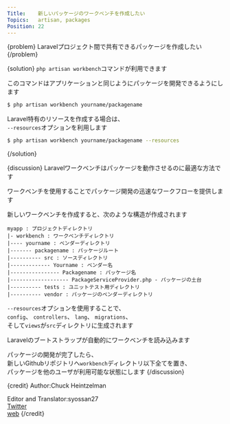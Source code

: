 ```yaml
---
Title:    新しいパッケージのワークベンチを作成したい
Topics:   artisan, packages
Position: 22
---
```


{problem}
Laravelプロジェクト間で共有できるパッケージを作成したい
{/problem}

{solution}
`php artisan workbench`コマンドが利用できます

このコマンドはアプリケーションと同じようにパッケージを開発できるようにします

```bash
$ php artisan workbench yourname/packagename
```

Laravel特有のリソースを作成する場合は、  
`--resources`オプションを利用します

```bash
$ php artisan workbench yourname/packagename --resources
```
{/solution}

{discussion}
Laravelワークベンチはパッケージを動作させるのに最適な方法です

ワークベンチを使用することでパッケージ開発の迅速なワークフローを提供します

新しいワークベンチを作成すると、次のような構造が作成されます

```text
myapp : プロジェクトディレクトリ
|- workbench : ワークベンチディレクトリ
|---- yourname : ベンダーディレクトリ
|------- packagename : パッケージルート
|---------- src : ソースディレクトリ
|------------- Yourname : ベンダー名
|---------------- Packagename : パッケージ名
|------------------- PackageServiceProvider.php - パッケージの土台
|---------- tests : ユニットテスト用ディレクトリ
|---------- vendor : パッケージのベンダーディレクトリ
```

`--resources`オプションを使用することで、  
`config`、 `controllers`、 `lang`、 `migrations`、  
そして`views`が`src`ディレクトリに生成されます

Laravelのブートストラップが自動的にワークベンチを読み込みます

パッケージの開発が完了したら、  
新しいGithubリポジトリへ`workbench`ディレクトリ以下全てを置き、  
パッケージを他のユーザが利用可能な状態にします
{/discussion}

{credit}
Author:Chuck Heintzelman

Editor and Translator:syossan27  
[Twitter](https://twitter.com/syossan27)  
[web](http://syossan.hateblo.jp/0)
{/credit}

